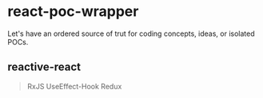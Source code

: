 # react-poc-wrapper

Let's have an ordered source of trut for coding concepts, ideas, or isolated POCs.

## reactive-react

> RxJS
> UseEffect-Hook
> Redux

